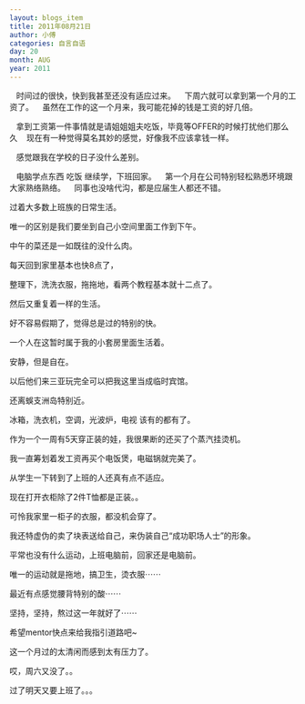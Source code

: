 ```yaml
---
layout: blogs_item
title: 2011年08月21日
author: 小傅
categories: 自言自语
day: 20
month: AUG
year: 2011
---
```




&nbsp;&nbsp;&nbsp;时间过的很快，快到我甚至还没有适应过来。
&nbsp;&nbsp;&nbsp;下周六就可以拿到第一个月的工资了。
&nbsp;&nbsp;&nbsp;虽然在工作的这一个月来，我可能花掉的钱是工资的好几倍。

&nbsp;&nbsp;
拿到工资第一件事情就是请姐姐姐夫吃饭，毕竟等OFFER的时候打扰他们那么久
&nbsp;&nbsp;&nbsp;现在有一种觉得莫名其妙的感觉，好像我不应该拿钱一样。

&nbsp;&nbsp;
感觉跟我在学校的日子没什么差别。

&nbsp;&nbsp; 电脑学点东西 吃饭
继续学，下班回家。
&nbsp;&nbsp;&nbsp;第一个月在公司特别轻松熟悉环境跟大家熟络熟络。
&nbsp;&nbsp;&nbsp;同事也没啥代沟，都是应届生人都还不错。

过着大多数上班族的日常生活。

唯一的区别是我们要坐到自己小空间里面工作到下午。

中午的菜还是一如既往的没什么肉。

每天回到家里基本也快8点了，

整理下，洗洗衣服，拖拖地，看两个教程基本就十二点了。

然后又重复着一样的生活。

好不容易假期了，觉得总是过的特别的快。

一个人在这暂时属于我的小套房里面生活着。

安静，但是自在。

以后他们来三亚玩完全可以把我这里当成临时宾馆。

还离蜈支洲岛特别近。

冰箱，洗衣机，空调，光波炉，电视 
该有的都有了。

作为一个一周有5天穿正装的娃，我很果断的还买了个蒸汽挂烫机。

我一直筹划着发工资再买个电饭煲，电磁锅就完美了。

从学生一下转到了上班的人还真有点不适应。

现在打开衣柜除了2件T恤都是正装。。

可怜我家里一柜子的衣服，都没机会穿了。

我还特虚伪的卖了块表送给自己，来伪装自己“成功职场人士”的形象。

平常也没有什么运动，上班电脑前，回家还是电脑前。

唯一的运动就是拖地，搞卫生，烫衣服⋯⋯

最近有点感觉腰背特别的酸⋯⋯

坚持，坚持，熬过这一年就好了⋯⋯

希望mentor快点来给我指引道路吧~

这一个月过的太清闲而感到太有压力了。

哎，周六又没了。。

过了明天又要上班了。。。


